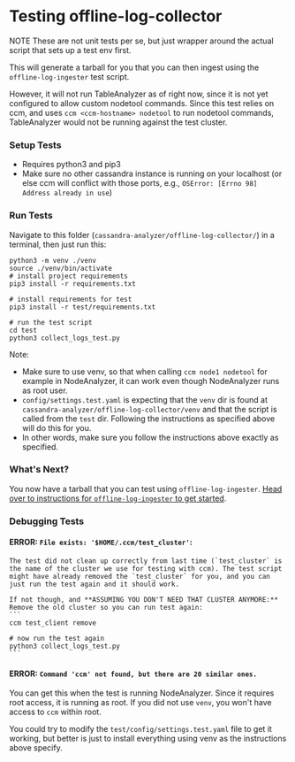 # Testing offline-log-collector

NOTE These are not unit tests per se, but just wrapper around the actual script that sets up a test env first. 

This will generate a tarball for you that you can then ingest using the `offline-log-ingester` test script. 

However, it will not run TableAnalyzer as of right now, since it is not yet configured to allow custom nodetool commands. Since this test relies on ccm, and uses `ccm <ccm-hostname> nodetool` to run nodetool commands, TableAnalyzer would not be running against the test cluster.

### Setup Tests
- Requires python3 and pip3
- Make sure no other cassandra instance is running on your localhost (or else ccm will conflict with those ports, e.g., `OSError: [Errno 98] Address already in use`)

### Run Tests
Navigate to this folder (`cassandra-analyzer/offline-log-collector/`) in a terminal, then just run this:

```
python3 -m venv ./venv
source ./venv/bin/activate
# install project requirements
pip3 install -r requirements.txt

# install requirements for test
pip3 install -r test/requirements.txt

# run the test script
cd test
python3 collect_logs_test.py
```

Note:
- Make sure to use venv, so that when calling `ccm node1 nodetool` for example in NodeAnalyzer, it can work even though NodeAnalyzer runs as root user. 
- `config/settings.test.yaml` is expecting that the `venv` dir is found at `cassandra-analyzer/offline-log-collector/venv` and that the script is called from the `test` dir. Following the instructions as specified above will do this for you.
- In other words, make sure you follow the instructions above exactly as specified.

### What's Next?
You now have a tarball that you can test using `offline-log-ingester`. [Head over to instructions for `offline-log-ingester` to get started](../../offline-log-ingester/test/README.md).

### Debugging Tests
#### ERROR: `File exists: '$HOME/.ccm/test_cluster'`: 
    The test did not clean up correctly from last time (`test_cluster` is the name of the cluster we use for testing with ccm). The test script might have already removed the `test_cluster` for you, and you can just run the test again and it should work. 
    
    If not though, and **ASSUMING YOU DON'T NEED THAT CLUSTER ANYMORE:** Remove the old cluster so you can run test again: 
    ```
    ccm test_client remove

    # now run the test again
    python3 collect_logs_test.py
    ```

#### ERROR: `Command 'ccm' not found, but there are 20 similar ones.`
You can get this when the test is running NodeAnalyzer. Since it requires root access, it is running as root. If you did not use `venv`, you won't have access to `ccm` within root. 

You could try to modify the `test/config/settings.test.yaml` file to get it working, but better is just to install everything using venv as the instructions above specify.
